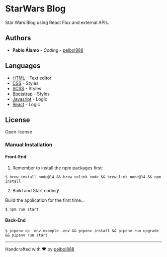 # StarWars Blog

Star Wars Blog using React Flux and external APIs.

## Authors

* **Pablo Álamo** - *Coding* - [peibol888](https://github.com/peibol888)

## Languages

* [HTML](https://es.wikipedia.org/wiki/HTML5) - Text editor
* [CSS](https://developer.mozilla.org/es/docs/Web/CSS) - Styles
* [SCSS](https://sass-lang.com/) - Styles
* [Bootstrap](https://getbootstrap.com/) - Styles
* [Javasript](https://developer.mozilla.org/es/docs/Web/JavaScript) - Logic
* [React](https://es.reactjs.org/) - Logic

## License

Open license

### Manual Installation

#### Front-End

1) Remember to install the npm packages first:
```
$ brew install node@14 && brew unlink node && brew link node@14 && npm install
```

2) Build and Start coding!

Build the application for the first time...

```
$ npm run start
```

#### Back-End

`$ pipenv cp .env.example .env && pipenv install && pipenv run upgrade && pipenv run start`

---
Handcrafted with ❤ by [peibol888](https://github.com/peibol888)
